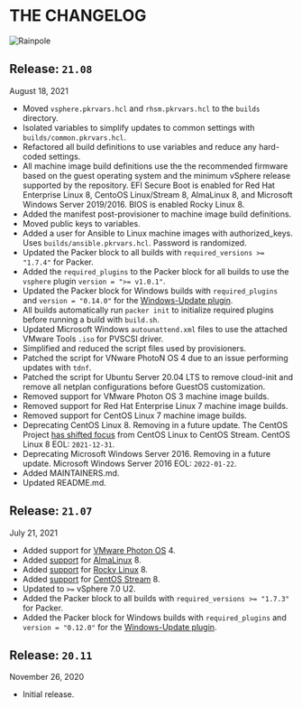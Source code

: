 # THE CHANGELOG

![Rainpole](icon.png)

## Release: `21.08`
August 18, 2021
* Moved `vsphere.pkrvars.hcl` and `rhsm.pkrvars.hcl` to the `builds` directory.
* Isolated variables to simplify updates to common settings with `builds/common.pkrvars.hcl`.
* Refactored all build definitions to use variables and reduce any hard-coded settings.
* All machine image build definitions use the the recommended firmware based on the guest operating system and the minimum vSphere release supported by the repository. EFI Secure Boot is enabled for Red Hat Enterprise Linux 8, CentoOS Linux/Stream 8, AlmaLinux 8, and Microsoft Windows Server 2019/2016. BIOS is enabled Rocky Linux 8.
* Added the manifest post-provisioner to machine image build definitions.
* Moved public keys to variables.
* Added a user for Ansible to Linux machine images with authorized_keys. Uses `builds/ansible.pkrvars.hcl`. Password is randomized.
* Updated the Packer block to all builds with `required_versions >= "1.7.4"` for Packer.
* Added the `required_plugins` to the Packer block for all builds to use the `vsphere` plugin `version = ">= v1.0.1"`.
* Updated the Packer block for Windows builds with `required_plugins` and `version = "0.14.0"` for the [Windows-Update plugin](https://github.com/rgl/packer-plugin-windows-update).
* All builds automatically run `packer init` to initialize required plugins before running a build with `build.sh`.
* Updated Microsoft Windows `autounattend.xml` files to use the  attached VMware Tools `.iso` for PVSCSI driver.
* Simplified and reduced the script files used by provisioners.
* Patched the script for VNware PhotoN OS 4 due to an issue performing updates with `tdnf`.
* Patched the script for Ubuntu Server 20.04 LTS to remove cloud-init and remove all netplan configurations before GuestOS customization.
* Removed support for VMware Photon OS 3 machine image builds.
* Removed support for Red Hat Enterprise Linux 7 machine image builds.
* Removed support for CentOS Linux 7 machine image builds. 
* Deprecating CentOS Linux 8. Removing in a future update. The CentOS Project [has shifted focus](https://www.redhat.com/en/blog/faq-centos-stream-updates) from CentOS Linux to CentOS Stream. CentOS Linux 8 EOL: `2021-12-31`.
* Deprecating Microsoft Windows Server 2016. Removing in a future update. Microsoft Windows Server 2016 EOL: `2022-01-22`.
* Added MAINTAINERS.md.
* Updated README.md.

## Release: `21.07`
July 21, 2021
* Added support for [VMware Photon OS](https://vmware.github.io/photon/) 4.
* Added [support](https://github.com/rainpole/packer-vsphere/issues/18) for [AlmaLinux](http://almalinux.org) 8. 
* Added [support](https://github.com/rainpole/packer-vsphere/issues/13) for [Rocky Linux](https://rockylinux.org) 8. 
* Added [support](https://github.com/rainpole/packer-vsphere/issues/19) for [CentOS Stream](https://www.centos.org/centos-stream/) 8. 
* Updated to `>=` vSphere 7.0 U2.
* Added the Packer block to all builds with `required_versions >= "1.7.3"` for Packer.
* Added the Packer block for Windows builds with `required_plugins` and `version = "0.12.0"` for the [Windows-Update plugin](https://github.com/rgl/packer-plugin-windows-update).

## Release: `20.11`
November 26, 2020
* Initial release.